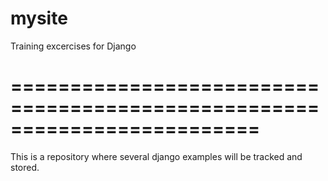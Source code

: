# mysite
Training excercises for Django
# =========================================================================
This is a repository where several django examples will be tracked and stored.
